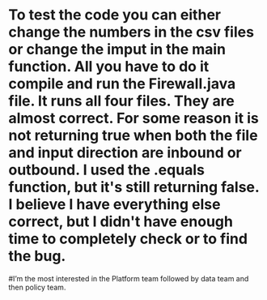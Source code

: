 # To test the code you can either change the numbers in the csv files or change the imput in the main function. All you have to do it compile and run the Firewall.java file. It runs all four files. They are almost correct. For some reason it is not returning true when both the file and input direction are inbound or outbound. I used the .equals function, but it's still returning false. I believe I have everything else correct, but I didn't have enough time to completely check or to find the bug.

#I’m the most interested in the Platform team followed by data team and then policy team.
